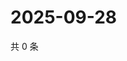 # 2025-09-28

共 0 条

<!-- BEGIN ZHIHUQUESTIONS -->
<!-- 最后更新时间 Sun Sep 28 2025 18:10:14 GMT+0800 (China Standard Time) -->

<!-- END ZHIHUQUESTIONS -->
